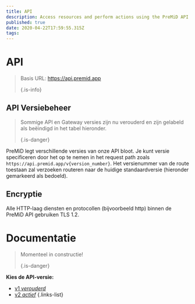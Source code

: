 ```yaml
---
title: API
description: Access resources and perform actions using the PreMiD API
published: true
date: 2020-04-22T17:59:55.315Z
tags:
---
```


# API

> Basis URL: https://api.premid.app 
> 
> {.is-info}

## API Versiebeheer
> Sommige API en Gateway versies zijn nu verouderd en zijn gelabeld als beëindigd in het tabel hieronder. 
> 
> {.is-danger}

PreMiD legt verschillende versies van onze API bloot. Je kunt versie specificeren door het op te nemen in het request path zoals `https://api.premid.app/v{version_number}`. Het versienummer van de route toestaan zal verzoeken routeren naar de huidige standaardversie (hieronder gemarkeerd als bedoeld).

## Encryptie

Alle HTTP-laag diensten en protocollen (bijvoorbeeld http) binnen de PreMiD API gebruiken TLS 1.2.

# Documentatie
> Momenteel in constructie! 
> 
> {.is-danger}

**Kies de API-versie:**
- [v1 *verouderd*](/dev/api/v1)
- [v2 *actief*](/dev/api/v2)
{.links-list}